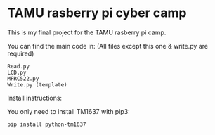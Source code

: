 # TAMU rasberry pi cyber camp

This is my final project for the TAMU rasberry pi camp.

You can find the main code in:
(All files except this one & write.py are required)

```
Read.py
LCD.py
MFRC522.py
Write.py (template)
```

Install instructions:

You only need to install TM1637 with pip3:

`pip install python-tm1637`
